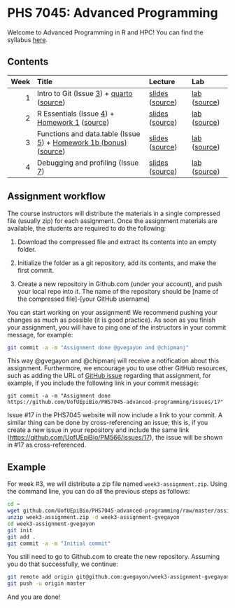 
# PHS 7045: Advanced Programming

Welcome to Advanced Programming in R and HPC! You can find the syllabus
[here](syllabus.md).

## Contents

| Week | Title                                                                                                                                                                                                                                                                                                          | Lecture                                                                                                                                                 | Lab                                                                                                                                                          |
|-----:|:---------------------------------------------------------------------------------------------------------------------------------------------------------------------------------------------------------------------------------------------------------------------------------------------------------------|:--------------------------------------------------------------------------------------------------------------------------------------------------------|:-------------------------------------------------------------------------------------------------------------------------------------------------------------|
|    1 | Intro to Git (Issue [3](https://github.com/UofUEpiBio/PHS7045-advanced-programming/issues/3)) + [quarto](https://UofUEpiBio.github.io/PHS7045-advanced-programming/quarto.html) ([source](lectures/01-git/quarto.qmd))                                                                                         | [slides](https://UofUEpiBio.github.io/PHS7045-advanced-programming/week-01-slides.html) ([source](lectures/01-git/slides.qmd))                          | [lab](https://UofUEpiBio.github.io/PHS7045-advanced-programming/week-01-lab.html) ([source](labs/01-git/01-git.qmd))                                         |
|    2 | R Essentials (Issue [4](https://github.com/UofUEpiBio/PHS7045-advanced-programming/issues/4)) + [Homework 1](https://UofUEpiBio.github.io/PHS7045-advanced-programming/hw-01-essentialsSimulations.html) ([source](https://UofUEpiBio.github.io/PHS7045-advanced-programming/hw-01-essentialsSimulations.qmd)) | [slides](https://UofUEpiBio.github.io/PHS7045-advanced-programming/week-02-slides.html) ([source](lectures/02-essentials/slides.qmd))                   | [lab](https://UofUEpiBio.github.io/PHS7045-advanced-programming/week-02-lab.html) ([source](labs/02-essentials/02-essentials.qmd))                           |
|    3 | Functions and data.table (Issue [5](https://github.com/UofUEpiBio/PHS7045-advanced-programming/issues/5)) + [Homework 1b (bonus)](https://UofUEpiBio.github.io/PHS7045-advanced-programming/hw-01b-datatable.html) ([source](https://UofUEpiBio.github.io/PHS7045-advanced-programming/hw-01b-datatable.qmd))  | [slides](https://UofUEpiBio.github.io/PHS7045-advanced-programming/week-03-slides.html) ([source](lectures/03-more-functions-and-datatable/slides.qmd)) | [lab](https://UofUEpiBio.github.io/PHS7045-advanced-programming/week-03-lab.html) ([source](labs/03-functions-and-datatable/03-functions-and-datatable.qmd)) |
|    4 | Debugging and profiling (Issue [7](https://github.com/UofUEpiBio/PHS7045-advanced-programming/issues/7))                                                                                                                                                                                                       | [slides](https://UofUEpiBio.github.io/PHS7045-advanced-programming/week-04-slides.html) ([source](lectures/04-debugging-and-profiling/slides.qmd))      | [lab](https://UofUEpiBio.github.io/PHS7045-advanced-programming/week-04-lab.html) ([source](labs/04-debugging-and-profiling/04-debugging-and-profiling.qmd)) |

## Assignment workflow

The course instructors will distribute the materials in a single
compressed file (usually zip) for each assignment. Once the assignment
materials are available, the students are required to do the following:

1.  Download the compressed file and extract its contents into an empty
    folder.

2.  Initialize the folder as a git repository, add its contents, and
    make the first commit.

3.  Create a new repository in Github.com (under your account), and push
    your local repo into it. The name of the repository should be \[name
    of the compressed file\]-\[your GitHub username\]

You can start working on your assignment! We recommend pushing your
changes as much as possible (it is good practice). As soon as you finish
your assignment, you will have to ping one of the instructors in your
commit message, for example:

``` sh
git commit -a -m "Assignment done @gvegayon and @chipmanj"
```

This way @gvegayon and @chipmanj will receive a notification about this
assignment. Furthermore, we encourage you to use other GitHub resources,
such as adding the URL of [GitHub issue]() regarding that assignment,
for example, if you include the following link in your commit message:

    git commit -a -m "Assignment done https://github.com/UofUEpiBio/PHS7045-advanced-programming/issues/17"

Issue \#17 in the PHS7045 website will now include a link to your
commit. A similar thing can be done by cross-referencing an issue; this
is, if you create a new issue in your repository and include the same
link (https://github.com/UofUEpiBio/PM566/issues/17), the issue will be
shown in \#17 as cross-referenced.

## Example

For week \#3, we will distribute a zip file named
`week3-assignment.zip`. Using the command line, you can do all the
previous steps as follows:

``` sh
cd ~
wget github.com/UofUEpiBio/PHS7045-advanced-programming/raw/master/assignments/week3-assignment.zip
unzip week3-assignment.zip -d week3-assignment-gvegayon
cd week3-assignment-gvegayon
git init
git add .
git commit -a -m "Initial commit"
```

You still need to go to Github.com to create the new repository.
Assuming you do that successfully, we continue:

``` sh
git remote add origin git@github.com:gvegayon/week3-assignment-gvegayon.git
git push -u origin master
```

And you are done!
